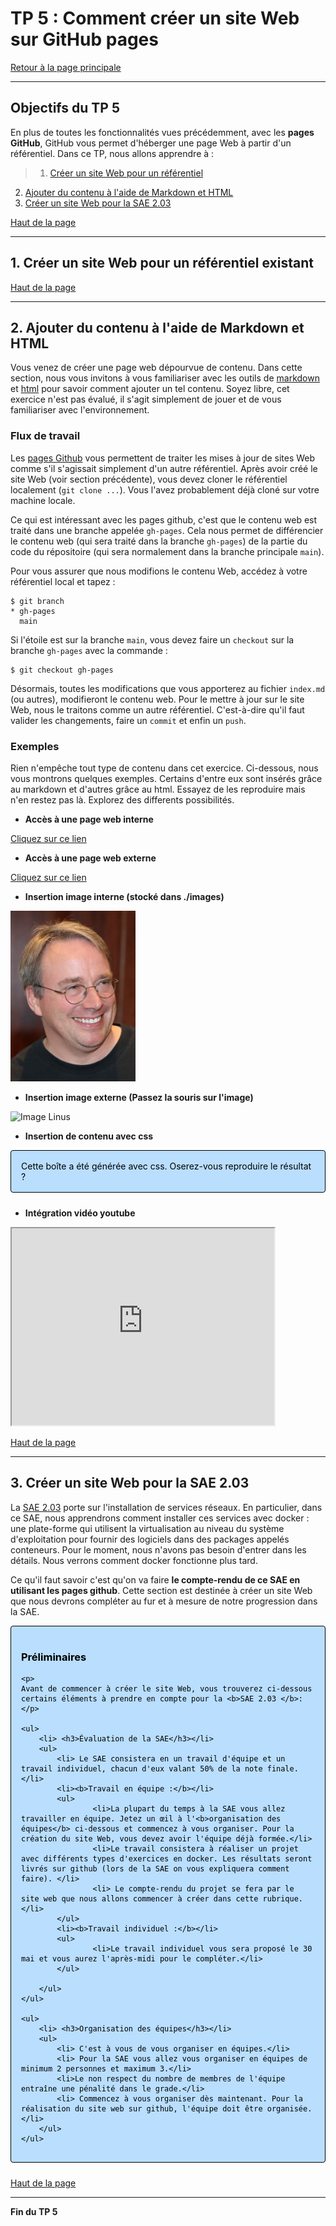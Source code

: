 <style>
.note {
  min-height: 17px;
  margin: 4px 0 2px;
    margin-bottom: 2px;
  font-size: 12px;
  color: #000000;
  font-size: 14px !important;
  padding: 16px !important;
  margin-bottom: 24px !important;
  border-color: #000000; !important;
  background-color: rgba(84,174,255,0.4); !important;
  border-radius: 4px !important;
  border: 1px solid #000000; !important;
}

img[alt=drawing] { width: 200px; }
</style>

<a id='TP5'></a>
# TP 5 : Comment créer un site Web sur GitHub pages
[Retour à la page principale](../index.md)


---

## Objectifs du TP 5

En plus de toutes les fonctionnalités vues précédemment, avec les **pages GitHub**, GitHub vous permet d'héberger une page Web à partir d'un référentiel. Dans ce TP, nous allons apprendre à :

>1. [Créer un site Web pour un référentiel](#creation-web)
2. [Ajouter du contenu à l'aide de Markdown et HTML](#markdown)
3. [Créer un site Web pour la SAE 2.03](#sae)

   

[Haut de la page](#TP5)

---

<a id='creation-web'></a>
## 1. Créer un site Web pour un référentiel existant 

[Haut de la page](#TP5)

---
<a id='markdown'></a>
## 2. Ajouter du contenu à l'aide de Markdown et HTML 

Vous venez de créer une page web dépourvue de contenu. Dans cette section, nous vous invitons à vous familiariser avec les outils de [markdown](https://www.markdownguide.org) et [html](https://www.w3schools.com/tags/default.asp) pour savoir comment ajouter un tel contenu. Soyez libre, cet exercice n'est pas évalué, il s'agit simplement de jouer et de vous familiariser avec l'environnement.

### Flux de travail

Les [pages Github](https://pages.github.com/) vous permettent de traiter les mises à jour de sites Web comme s'il s'agissait simplement d'un autre référentiel. Après avoir créé le site Web (voir section précédente), vous devez cloner le référentiel localement (```git clone ...```). Vous l'avez probablement déjà cloné sur votre machine locale.

Ce qui est intéressant avec les pages github, c'est que le contenu web est traité dans une branche appelée ```gh-pages```. Cela nous permet de différencier le contenu web (qui sera traité dans la branche ```gh-pages```) de la partie du code du répositoire (qui sera normalement dans la branche principale ```main```).

Pour vous assurer que nous modifions le contenu Web, accédez à votre référentiel local et tapez :

```shell
$ git branch
* gh-pages
  main
```
Si l'étoile est sur la branche ```main```, vous devez faire un ```checkout``` sur la branche ```gh-pages``` avec la commande :

```shell
$ git checkout gh-pages
```

Désormais, toutes les modifications que vous apporterez au fichier ```index.md``` (ou autres), modifieront le contenu web. Pour le mettre à jour sur le site Web, nous le traitons comme un autre référentiel. C'est-à-dire qu'il faut valider les changements, faire un ```commit``` et enfin un ```push```.

### Exemples 

Rien n'empêche tout type de contenu dans cet exercice. Ci-dessous, nous vous montrons quelques exemples. Certains d'entre eux sont insérés grâce au markdown et d'autres grâce au html. Essayez de les reproduire mais n'en restez pas là. Explorez des differents possibilités.

- **Accès à une page web interne**

[Cliquez sur ce lien](./exemple/exemple.md)

- **Accès à une page web externe**

[Cliquez sur ce lien](https://en.wikipedia.org/wiki/Linus_Torvalds)

- **Insertion image interne (stocké dans ./images)**

![drawing](./images/linus.jpeg "Comment avons-nous modifié la taille de l'image ?")

- **Insertion image externe (Passez la souris sur l'image)**

![Image Linus](https://upload.wikimedia.org/wikipedia/commons/e/e8/Lc3_2018_%28263682303%29_%28cropped%29.jpeg "Lorsque vous passez votre souris sur l'image de Linus, ce titre apparaît. Comment se fait ceci?")

- **Insertion de contenu avec css**

<div class="note">
Cette boîte a été générée avec css. Oserez-vous reproduire le résultat ?
</div>

- **Intégration vidéo youtube**

 <iframe width="420" height="315"
src="https://www.youtube.com/embed/tgbNymZ7vqY">
</iframe> 

[Haut de la page](#TP5)

-----

<a id='sae'></a>
## 3. Créer un site Web pour la SAE 2.03  

La [SAE 2.03](https://di.iut.univ-lehavre.fr/pedago/info1/SAE_2_03/index.xml) porte sur l'installation de services réseaux. En particulier, dans ce SAE, nous apprendrons comment installer ces services avec docker : une plate-forme qui utilisent la virtualisation au niveau du système d'exploitation pour fournir des logiciels dans des packages appelés conteneurs. Pour le moment, nous n'avons pas besoin d'entrer dans les détails. Nous verrons comment docker fonctionne plus tard.

Ce qu'il faut savoir c'est qu'on va faire **le compte-rendu de ce SAE en utilisant les pages github**. Cette section est destinée à créer un site Web que nous devrons compléter au fur et à mesure de notre progression dans la SAE.

<div class="note">
	<h3> Préliminaires </h3>

	<p>
	Avant de commencer à créer le site Web, vous trouverez ci-dessous certains éléments à prendre en compte pour la <b>SAE 2.03 </b>:
	</p>

	<ul>
		<li> <h3>Évaluation de la SAE</h3></li>
		<ul>
			<li> Le SAE consistera en un travail d'équipe et un travail individuel, chacun d'eux valant 50% de la note finale.</li>
			<li><b>Travail en équipe :</b></li>
			<ul>
					<li>La plupart du temps à la SAE vous allez travailler en équipe. Jetez un œil à l'<b>organisation des équipes</b> ci-dessous et commencez à vous organiser. Pour la création du site Web, vous devez avoir l'équipe déjà formée.</li>
					<li>Le travail consistera à réaliser un projet avec différents types d'exercices en docker. Les résultats seront livrés sur github (lors de la SAE on vous expliquera comment faire). </li>
					<li> Le compte-rendu du projet se fera par le site web que nous allons commencer à créer dans cette rubrique.</li>
			</ul>
			<li><b>Travail individuel :</b></li>
			<ul>
					<li>Le travail individuel vous sera proposé le 30 mai et vous aurez l'après-midi pour le compléter.</li>
			</ul>

		</ul>
	</ul>

	<ul>
		<li> <h3>Organisation des équipes</h3></li>
		<ul>
			<li> C'est à vous de vous organiser en équipes.</li>
			<li> Pour la SAE vous allez vous organiser en équipes de minimum 2 personnes et maximum 3.</li>
			<li>Le non respect du nombre de membres de l'équipe entraîne une pénalité dans le grade.</li>
			<li> Commencez à vous organiser dès maintenant. Pour la réalisation du site web sur github, l'équipe doit être organisée.</li>
		</ul>
	</ul>

</div>

[Haut de la page](#TP5)

-----

**Fin du TP 5**
